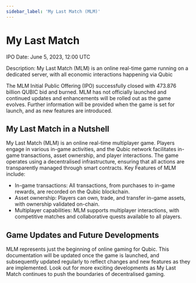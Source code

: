 ```yaml
---
sidebar_label: 'My Last Match (MLM)'
---
```


# My Last Match

IPO Date: June 5, 2023, 12:00 UTC

Description: My Last Match (MLM) is an online real-time game running on a dedicated server, with all economic interactions happening via Qubic

The MLM Initial Public Offering (IPO) successfully closed with 473.876 billion QUBIC bid and burned.
MLM has not officially launched and continued updates and enhancements will be rolled out as the game evolves. Further information will be provided when the game is set for launch, and as new features are introduced.

## My Last Match in a Nutshell

My Last Match (MLM) is an online real-time multiplayer game. Players engage in various in-game activities, and the Qubic network facilitates in-game transactions, asset ownership, and player interactions. The game operates using a decentralised infrastructure, ensuring that all actions are transparently managed through smart contracts.
Key Features of MLM include:
 - In-game transactions: All transactions, from purchases to in-game rewards, are recorded on the Qubic blockchain.
 - Asset ownership: Players can own, trade, and transfer in-game assets, with ownership validated on-chain.
 - Multiplayer capabilities: MLM supports multiplayer interactions, with competitive matches and collaborative quests available to all players.

## Game Updates and Future Developments
MLM represents just the beginning of online gaming for Qubic. This documentation will be updated once the game is launched, and subsequently updated regularly to reflect changes and new features as they are implemented.
Look out for more exciting developments as My Last Match continues to push the boundaries of decentralised gaming.